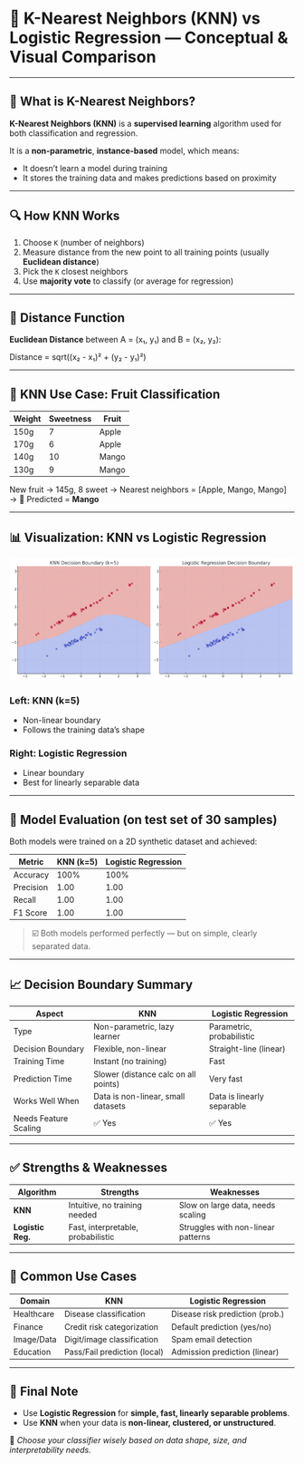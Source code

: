 # 🤝 K-Nearest Neighbors (KNN) vs Logistic Regression — Conceptual & Visual Comparison

---

## 📘 What is K-Nearest Neighbors?

**K-Nearest Neighbors (KNN)** is a **supervised learning** algorithm used for both classification and regression.

It is a **non-parametric**, **instance-based** model, which means:
- It doesn’t learn a model during training
- It stores the training data and makes predictions based on proximity

---

## 🔍 How KNN Works

1. Choose `K` (number of neighbors)
2. Measure distance from the new point to all training points (usually **Euclidean distance**)
3. Pick the `K` closest neighbors
4. Use **majority vote** to classify (or average for regression)

---

## 📐 Distance Function

**Euclidean Distance** between A = (x₁, y₁) and B = (x₂, y₂):

Distance = sqrt((x₂ - x₁)² + (y₂ - y₁)²)


---

## 🎯 KNN Use Case: Fruit Classification

| Weight | Sweetness | Fruit |
|--------|-----------|-------|
| 150g   | 7         | Apple |
| 170g   | 6         | Apple |
| 140g   | 10        | Mango |
| 130g   | 9         | Mango |

New fruit → 145g, 8 sweet → Nearest neighbors = [Apple, Mango, Mango] → 🍋 Predicted = **Mango**

---

## 📊 Visualization: KNN vs Logistic Regression

![KNN vs Logistic Regression](output.png)

### Left: KNN (k=5)
- Non-linear boundary
- Follows the training data’s shape

### Right: Logistic Regression
- Linear boundary
- Best for linearly separable data

---

## 🧪 Model Evaluation (on test set of 30 samples)

Both models were trained on a 2D synthetic dataset and achieved:

| Metric        | KNN (k=5) | Logistic Regression |
|---------------|-----------|---------------------|
| Accuracy      | 100%      | 100%                |
| Precision     | 1.00      | 1.00                |
| Recall        | 1.00      | 1.00                |
| F1 Score      | 1.00      | 1.00                |

> ☑️ Both models performed perfectly — but on simple, clearly separated data.

---

## 📈 Decision Boundary Summary

| Aspect                   | KNN                                 | Logistic Regression            |
|--------------------------|--------------------------------------|--------------------------------|
| Type                     | Non-parametric, lazy learner         | Parametric, probabilistic      |
| Decision Boundary        | Flexible, non-linear                 | Straight-line (linear)         |
| Training Time            | Instant (no training)                | Fast                           |
| Prediction Time          | Slower (distance calc on all points) | Very fast                      |
| Works Well When          | Data is non-linear, small datasets   | Data is linearly separable     |
| Needs Feature Scaling    | ✅ Yes                                | ✅ Yes                          |

---

## ✅ Strengths & Weaknesses

| Algorithm         | Strengths                            | Weaknesses                         |
|-------------------|---------------------------------------|-------------------------------------|
| **KNN**           | Intuitive, no training needed         | Slow on large data, needs scaling  |
| **Logistic Reg.** | Fast, interpretable, probabilistic    | Struggles with non-linear patterns |

---

## 🧰 Common Use Cases

| Domain         | KNN                          | Logistic Regression                |
|----------------|-------------------------------|------------------------------------|
| Healthcare     | Disease classification        | Disease risk prediction (prob.)    |
| Finance        | Credit risk categorization    | Default prediction (yes/no)        |
| Image/Data     | Digit/image classification    | Spam email detection               |
| Education      | Pass/Fail prediction (local)  | Admission prediction (linear)      |

---

## 🧭 Final Note

- Use **Logistic Regression** for **simple, fast, linearly separable problems**.
- Use **KNN** when your data is **non-linear, clustered, or unstructured**.

🎯 _Choose your classifier wisely based on data shape, size, and interpretability needs._

